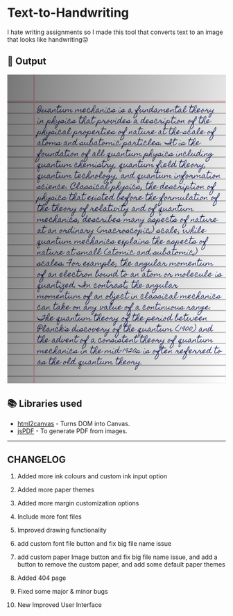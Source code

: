 # Text-to-Handwriting

I hate writing assignments so I made this tool that converts text to an image that looks like handwriting😛

## 🌠 Output

![Sample image of output](sample.jpeg)

## 📚 Libraries used

- [html2canvas](https://github.com/niklasvh/html2canvas) - Turns DOM into Canvas.
- [jsPDF](https://github.com/MrRio/jsPDF) - To generate PDF from images.

---

## CHANGELOG

1. Added more ink colours and custom ink input option

2. Added more paper themes

3. Added more margin customization options

4. Include more font files

5. Improved drawing functionality

6. add custom font file button and fix big file name issue

7. add custom paper Image button and fix big file name issue, and add a button to remove the custom paper, and add some default paper themes

8. Added 404 page

9. Fixed some major & minor bugs

10. New Improved User Interface
